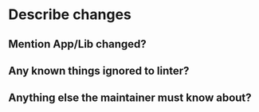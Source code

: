 # Describe changes
## Mention App/Lib changed?

## Any known things ignored to linter?

## Anything else the maintainer must know about?